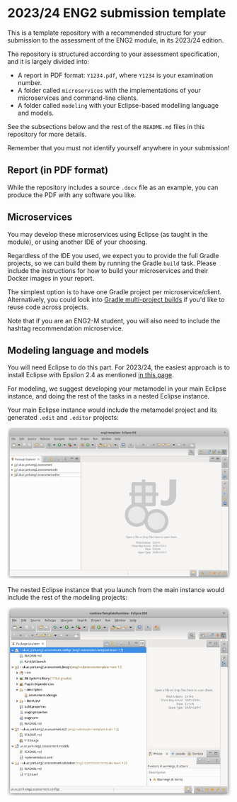 # 2023/24 ENG2 submission template

This is a template repository with a recommended structure for your submission to the assessment of the ENG2 module, in its 2023/24 edition.

The repository is structured according to your assessment specification, and it is largely divided into:

* A report in PDF format: `Y1234.pdf`, where `Y1234` is your examination number.
* A folder called `microservices` with the implementations of your microservices and command-line clients.
* A folder called `modeling` with your Eclipse-based modelling language and models.

See the subsections below and the rest of the `README.md` files in this repository for more details.

Remember that you must not identify yourself anywhere in your submission!

## Report (in PDF format)

While the repository includes a source `.docx` file as an example, you can produce the PDF with any software you like.

## Microservices

You may develop these microservices using Eclipse (as taught in the module), or using another IDE of your choosing.

Regardless of the IDE you used, we expect you to provide the full Gradle projects, so we can build them by running the Gradle `build` task.
Please include the instructions for how to build your microservices and their Docker images in your report.

The simplest option is to have one Gradle project per microservice/client.
Alternatively, you could look into [Gradle multi-project builds](https://docs.gradle.org/current/userguide/multi_project_builds.html) if you'd like to reuse code across projects.

Note that if you are an ENG2-M student, you will also need to include the hashtag recommendation microservice.

## Modeling language and models

You will need Eclipse to do this part. For 2023/24, the easiest approach is to install Eclipse with Epsilon 2.4 as mentioned [in this page](https://eclipse.dev/epsilon/download/).

For modeling, we suggest developing your metamodel in your main Eclipse instance, and doing the rest of the tasks in a nested Eclipse instance.

Your main Eclipse instance would include the metamodel project and its generated `.edit` and `.editor` projects:

![Main instance with metamodel and .edit/.editor projects](images/modeling-main-eclipse.png)

The nested Eclipse instance that you launch from the main instance would include the rest of the modeling projects:

![Nested instance with the rest of the modeling projects](images/modeling-nested-eclipse.png)
